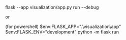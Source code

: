flask --app visualization/app.py run --debug

or

(for powershell)
$env:FLASK_APP=".\visualization\app"
$env:FLASK_ENV="development"
python -m flask run
